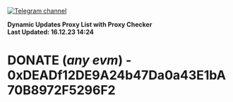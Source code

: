 [![Telegram channel](https://img.shields.io/endpoint?url=https://runkit.io/damiankrawczyk/telegram-badge/branches/master?url=https://t.me/n4z4v0d)](https://t.me/n4z4v0d) 

**Dynamic Updates Proxy List with Proxy Checker**  
**Last Updated: 16.12.23 14:24**

# DONATE (_any evm_) - 0xDEADf12DE9A24b47Da0a43E1bA70B8972F5296F2
